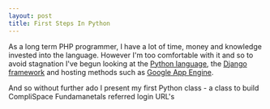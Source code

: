 ```yaml
---
layout: post
title: First Steps In Python
---
```


As a long term PHP programmer, I have a lot of time, money and knowledge 
invested into the language. However I'm too comfortable with it and so to avoid
stagnation I've begun looking at the [Python language], the [Django framework] and
hosting methods such as [Google App Engine].

And so without further ado I  present my first Python class - a class to build 
CompliSpace Fundamanetals referred login URL's

<div style="overflow: scroll; height: 400px">
    <div style="width:1000px">
    <script src="https://gist.github.com/907000.js?file=CSFReferrer.py"></script>
    </div>
</div>

[Python Language]: http://www.python.org/
[Django framework]: https://www.djangoproject.com/
[Google App Engine]: http://code.google.com/appengine/